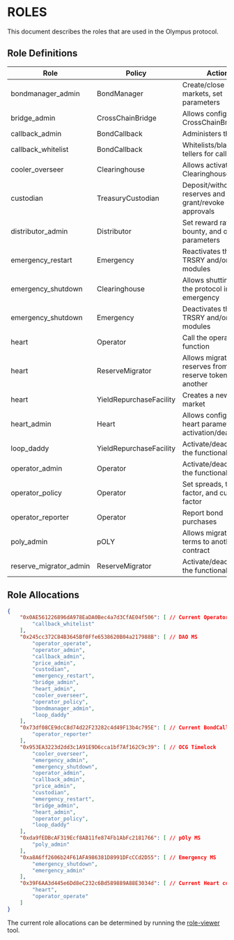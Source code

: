 # ROLES

This document describes the roles that are used in the Olympus protocol.

## Role Definitions

| Role | Policy | Actions |
|------|----------|-------------|
| bondmanager_admin | BondManager | Create/close bond markets, set parameters |
| bridge_admin | CrossChainBridge | Allows configuring the CrossChainBridge |
| callback_admin | BondCallback | Administers the policy |
| callback_whitelist | BondCallback | Whitelists/blacklists tellers for callback |
| cooler_overseer | Clearinghouse | Allows activating the Clearinghouse |
| custodian | TreasuryCustodian | Deposit/withdraw reserves and grant/revoke approvals |
| distributor_admin | Distributor | Set reward rate, bounty, and other parameters |
| emergency_restart | Emergency | Reactivates the TRSRY and/or MINTR modules |
| emergency_shutdown | Clearinghouse | Allows shutting down the protocol in an emergency |
| emergency_shutdown | Emergency | Deactivates the TRSRY and/or MINTR modules |
| heart | Operator | Call the operate() function |
| heart | ReserveMigrator | Allows migrating reserves from one reserve token to another |
| heart | YieldRepurchaseFacility | Creates a new YRF market |
| heart_admin | Heart | Allows configuring heart parameters and activation/deactivation |
| loop_daddy | YieldRepurchaseFacility | Activate/deactivate the functionality |
| operator_admin | Operator | Activate/deactivate the functionality |
| operator_policy | Operator | Set spreads, threshold factor, and cushion factor |
| operator_reporter | Operator | Report bond purchases |
| poly_admin | pOLY | Allows migrating pOLY terms to another contract |
| reserve_migrator_admin | ReserveMigrator | Activate/deactivate the functionality |

## Role Allocations

```json
{
    "0x0AE561226896dA978EaDA0Bec4a7d3CfAE04f506": [ // Current Operator contract
        "callback_whitelist"
    ],
    "0x245cc372C84B3645Bf0Ffe6538620B04a217988B": [ // DAO MS
        "operator_operate",
        "operator_admin",
        "callback_admin",
        "price_admin",
        "custodian",
        "emergency_restart",
        "bridge_admin",
        "heart_admin",
        "cooler_overseer",
        "operator_policy",
        "bondmanager_admin",
        "loop_daddy"
    ],
    "0x73df08CE9dcC8d74d22F23282c4d49F13b4c795E": [ // Current BondCallback contract
        "operator_reporter"
    ],
    "0x953EA3223d2dd3c1A91E9D6cca1bf7Af162C9c39": [ // OCG Timelock
        "cooler_overseer",
        "emergency_admin",
        "emergency_shutdown",
        "operator_admin",
        "callback_admin",
        "price_admin",
        "custodian",
        "emergency_restart",
        "bridge_admin",
        "heart_admin",
        "operator_policy",
        "loop_daddy"
    ],
    "0xda9fEDBcAF319Ecf8AB11fe874Fb1AbFc2181766": [ // pOly MS
        "poly_admin"
    ],
    "0xa8A6ff2606b24F61AFA986381D8991DFcCCd2D55": [ // Emergency MS
        "emergency_shutdown",
        "emergency_admin"
    ],
    "0x39F6AA3d445e6Dd8eC232c6Bd589889A88E3034d": [ // Current Heart contract
        "heart",
        "operator_operate"
    ]
}
```

The current role allocations can be determined by running the [role-viewer](https://github.com/OlympusDAO/role-viewer/) tool.
